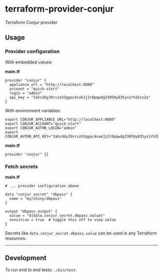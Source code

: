 # terraform-provider-conjur

Terraform Conjur provider 

## Usage

### Provider configuration

With embedded values:

**main.tf**

```
provider "conjur" {
  appliance_url = "http://localhost:8080"
  account = "quick-start"
  login = "admin"
  api_key = "3ahcddy39rcxzh3ggac4cwk3j2r8pqwdg33059y835ys2rh2kzs2a"
}
```

With environment variables:

```
export CONJUR_APPLIANCE_URL="http://localhost:8080"
export CONJUR_ACCOUNT="quick-start"
export CONJUR_AUTHN_LOGIN="admin"
export CONJUR_AUTHN_API_KEY="3ahcddy39rcxzh3ggac4cwk3j2r8pqwdg33059y835ys2rh2kzs2a"
```

**main.tf**

```
provider "conjur" {}
```

### Fetch secrets

**main.tf**

```
# ... provider configuration above

data "conjur_secret" "dbpass" {
  name = "my/shiny/dbpass"
}

output "dbpass_output" {
  value = "${data.conjur_secret.dbpass.value}"
  sensitive = true  # toggle this off to view value
}
```

Secrets like `data.conjur_secret.dbpass.value` can be used in any Terraform resources.

---

## Development

To run end to end tests: `./bin/test`.
